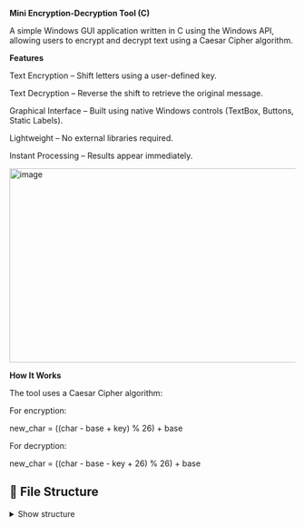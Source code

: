 **Mini Encryption-Decryption Tool (C)**

A simple Windows GUI application written in C using the Windows API, allowing users to encrypt and decrypt text using a Caesar Cipher algorithm.

**Features**

Text Encryption – Shift letters using a user-defined key.

Text Decryption – Reverse the shift to retrieve the original message.

Graphical Interface – Built using native Windows controls (TextBox, Buttons, Static Labels).

Lightweight – No external libraries required.

Instant Processing – Results appear immediately.

<img width="632" height="342" alt="image" src="https://github.com/user-attachments/assets/1c71f8f8-9fe3-480c-bd87-939d9e09dfdc" />

**How It Works**

The tool uses a Caesar Cipher algorithm:

For encryption:

new_char = ((char - base + key) % 26) + base

For decryption:

new_char = ((char - base - key + 26) % 26) + base

## 📂 File Structure

<details>
<summary>Show structure</summary>

```text
MiniEncrypt/
├─ MiniEncrypt.c
├─ README.md
└─ screenshot.png


⚙️ Compilation & Running
Using GCC (MinGW) on Windows:
gcc MiniEncrypt.c -o MiniEncrypt.exe -mwindows
MiniEncrypt.exe

Using Visual Studio:

Create a Win32 Project.

Replace main.c content with MiniEncrypt.c.

Build and run.

 **Usage**

Enter the text you want to encrypt or decrypt.

Enter the key (shift value).

Click Encrypt or Decrypt.

The result will be shown instantly in the output box.

**License**

This project is open-source under the MIT License – you can freely use, modify, and distribute it.

